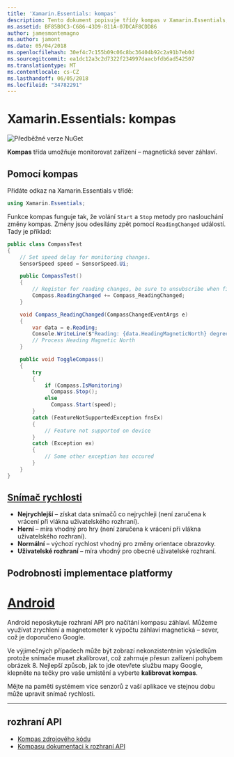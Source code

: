 ```yaml
---
title: 'Xamarin.Essentials: kompas'
description: Tento dokument popisuje třídy kompas v Xamarin.Essentials, což vám umožní monitorovat zařízení – magnetická sever záhlaví.
ms.assetid: BF85B0C3-C686-43D9-811A-07DCAF8CDD86
author: jamesmontemagno
ms.author: jamont
ms.date: 05/04/2018
ms.openlocfilehash: 30ef4c7c155b09c06c8bc36404b92c2a91b7eb0d
ms.sourcegitcommit: ea1dc12a3c2d7322f234997daacbfdb6ad542507
ms.translationtype: MT
ms.contentlocale: cs-CZ
ms.lasthandoff: 06/05/2018
ms.locfileid: "34782291"
---
```

# <a name="xamarinessentials-compass"></a>Xamarin.Essentials: kompas

![Předběžné verze NuGet](~/media/shared/pre-release.png)

**Kompas** třída umožňuje monitorovat zařízení – magnetická sever záhlaví.

## <a name="using-compass"></a>Pomocí kompas

Přidáte odkaz na Xamarin.Essentials v třídě:

```csharp
using Xamarin.Essentials;
```

Funkce kompas funguje tak, že volání `Start` a `Stop` metody pro naslouchání změny kompas. Změny jsou odesílány zpět pomocí `ReadingChanged` událostí. Tady je příklad:

```csharp
public class CompassTest
{
    // Set speed delay for monitoring changes.
    SensorSpeed speed = SensorSpeed.Ui;

    public CompassTest()
    {
        // Register for reading changes, be sure to unsubscribe when finished
        Compass.ReadingChanged += Compass_ReadingChanged;
    }

    void Compass_ReadingChanged(CompassChangedEventArgs e)
    {
        var data = e.Reading;
        Console.WriteLine($"Reading: {data.HeadingMagneticNorth} degrees");
        // Process Heading Magnetic North
    }

    public void ToggleCompass()
    {
        try
        {
            if (Compass.IsMonitoring)
              Compass.Stop();
            else
              Compass.Start(speed);
        }
        catch (FeatureNotSupportedException fnsEx)
        {
            // Feature not supported on device
        }
        catch (Exception ex)
        {
            // Some other exception has occured
        }
    }
}
```

## <a name="sensor-speedxrefxamarinessentialssensorspeed"></a>[Snímač rychlosti](xref:Xamarin.Essentials.SensorSpeed)

- **Nejrychlejší** – získat data snímačů co nejrychleji (není zaručena k vrácení při vlákna uživatelského rozhraní).
- **Herní** – míra vhodný pro hry (není zaručena k vrácení při vlákna uživatelského rozhraní).
- **Normální** – výchozí rychlost vhodný pro změny orientace obrazovky.
- **Uživatelské rozhraní** – míra vhodný pro obecné uživatelské rozhraní.

## <a name="platform-implementation-specifics"></a>Podrobnosti implementace platformy

# <a name="androidtabandroid"></a>[Android](#tab/android)

Android neposkytuje rozhraní API pro načítání kompasu záhlaví. Můžeme využívat zrychlení a magnetometer k výpočtu záhlaví magnetická – sever, což je doporučeno Google. 

Ve výjimečných případech může být zobrazí nekonzistentním výsledkům protože snímače muset zkalibrovat, což zahrnuje přesun zařízení pohybem obrázek 8. Nejlepší způsob, jak to jde otevřete službu mapy Google, klepněte na tečky pro vaše umístění a vyberte **kalibrovat kompas**.

Mějte na paměti systémem více senzorů z vaší aplikace ve stejnou dobu může upravit snímač rychlosti.

--------------

## <a name="api"></a>rozhraní API

- [Kompas zdrojového kódu](https://github.com/xamarin/Essentials/tree/master/Xamarin.Essentials/Compass)
- [Kompasu dokumentaci k rozhraní API](xref:Xamarin.Essentials.Compass)
